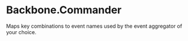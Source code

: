 Backbone.Commander
==================

Maps key combinations to event names used by the event aggregator of your choice.

